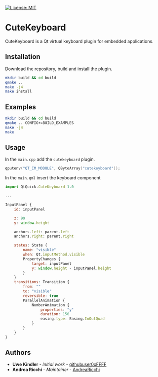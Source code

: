 [![License: MIT](https://img.shields.io/badge/License-MIT-yellow.svg)](https://opensource.org/licenses/MIT)

# CuteKeyboard

CuteKeyboard is a Qt virtual keyboard plugin for embedded applications.

## Installation

Download the repository, build and install the plugin.

```bash
mkdir build && cd build
qmake ..
make -j4
make install
```

## Examples

```bash
mkdir build && cd build
qmake .. CONFIG+=BUILD_EXAMPLES
make -j4
make 
```

## Usage

In the `main.cpp` add the `cutekeyboard` plugin.

```c++
qputenv("QT_IM_MODULE", QByteArray("cutekeyboard"));
```

In the `main.qml` insert the keyboard component

```javascript
import QtQuick.CuteKeyboard 1.0

...

InputPanel {
    id: inputPanel

    z: 99
    y: window.height

    anchors.left: parent.left
    anchors.right: parent.right

    states: State {
        name: "visible"
        when: Qt.inputMethod.visible
        PropertyChanges {
            target: inputPanel
            y: window.height - inputPanel.height
        }
    }
    transitions: Transition {
        from: ""
        to: "visible"
        reversible: true
        ParallelAnimation {
            NumberAnimation {
                properties: "y"
                duration: 150
                easing.type: Easing.InOutQuad
            }
        }
    }
}
```
## Authors
 * **Uwe Kindler** - *Initial work* - [githubuser0xFFFF](https://github.com/githubuser0xFFFF)
 * **Andrea Ricchi** - *Maintainer* - [AndreaRicchi](https://github.com/AndreaRicchi)
